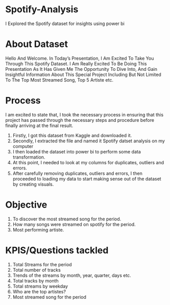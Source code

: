 # Spotify-Analysis
I Explored the Spotify dataset for insights using power bi

# About Dataset
Hello And Welcome. In Today’s Presentation, I Am Excited To Take You Through This Spotify Dataset.
I Am Really Excited To Be Doing This Presentation As It Has Given Me The Opportunity To Dive Into, And Gain Insightful Information About This Special Project Including But Not Limited To The Top Most Streamed Song, Top 5 Artiste etc.

# Process
I am excited to state that, I took the necessary process in ensuring that this project has passed through the necessary steps and procedure before finally arriving at the final result.
1. Firstly, I got this dataset from Kaggle and downloaded it.
2. Secondly, I extracted the file and named it Spotify datset analysis on my computer
3. I then loaded the dataset into power bi to perform some data transformation.
4. At this point, I needed to look at my columns for duplicates, outliers and errors.
5. After carefully removing duplicates, outliers and errors, I then proceeded to loading my data to start making sense out of the dataset by creating visuals.

# Objective
1. To discover the most streamed song for the period.
2. How many songs were streamed on spotify for the period.
3. Most performing artiste.

# KPIS/Questions tackled
1. Total Streams for the period
2. Total number of tracks
3. Trends of the streams by month, year, quarter, days etc.
4. Total tracks by month
5. Total streams by weekday
6. Who are the top artistes?
7. Most streamed song for the period




